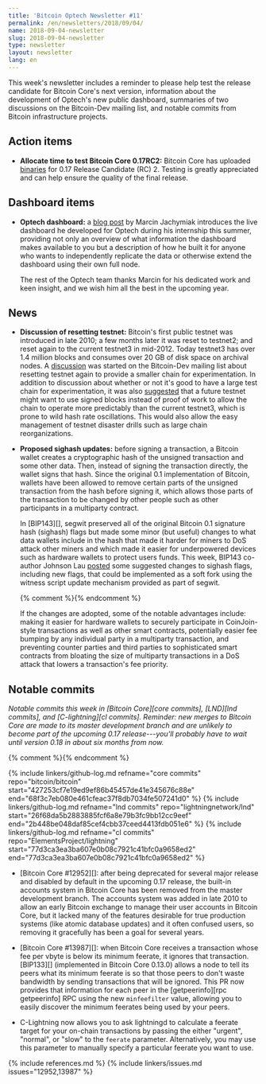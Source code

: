 ```yaml
---
title: 'Bitcoin Optech Newsletter #11'
permalink: /en/newsletters/2018/09/04/
name: 2018-09-04-newsletter
slug: 2018-09-04-newsletter
type: newsletter
layout: newsletter
lang: en
---
```

This week's newsletter includes a reminder to please help test the
release candidate for Bitcoin Core's next version, information about the
development of Optech's new public dashboard, summaries of two
discussions on the Bitcoin-Dev mailing list, and notable commits from
Bitcoin infrastructure projects.

## Action items

- **Allocate time to test Bitcoin Core 0.17RC2:** Bitcoin Core has
  uploaded [binaries][bcc 0.17] for 0.17 Release Candidate (RC) 2.
  Testing is greatly appreciated and can help ensure the quality of the
  final release.

## Dashboard items

- **Optech dashboard:** a [blog post][dashboard post] by Marcin
  Jachymiak introduces the live dashboard he developed for Optech during
  his internship this summer, providing not only an overview of what
  information the dashboard makes available to you but a description of
  how he built it for anyone who wants to independently replicate the
  data or otherwise extend the dashboard using their own full node.

    The rest of the Optech team thanks Marcin for his dedicated work and
    keen insight, and we wish him all the best in the upcoming year.

## News

- **Discussion of resetting testnet:** Bitcoin's first public testnet was
  introduced in late 2010; a few months later it was reset to testnet2;
  and reset again to the current testnet3 in mid-2012.  Today testnet3
  has over 1.4 million blocks and consumes over 20 GB of disk space on
  archival nodes.  A [discussion][testnet reset] was started on the
  Bitcoin-Dev mailing list about resetting testnet again to provide a
  smaller chain for experimentation.  In addition to discussion about
  whether or not it's good to have a large test chain for
  experimentation, it was also [suggested][signed testnet] that a future
  testnet might want to use signed blocks instead of proof of work to
  allow the chain to operate more predictably than the current testnet3,
  which is prone to wild hash rate oscillations.  This would also allow
  the easy management of testnet disaster drills such as large chain
  reorganizations.

- **Proposed sighash updates:** before signing a transaction, a Bitcoin
  wallet creates a cryptographic hash of the unsigned transaction
  and some other data.  Then, instead of signing the transaction
  directly, the wallet signs that hash.  Since the original 0.1 implementation
  of Bitcoin, wallets have been allowed to remove certain parts of the
  unsigned transaction from the hash before signing it, which allows those
  parts of the transaction to be changed by other people such as
  other participants in a multiparty contract.

    In [BIP143][], segwit preserved all of the original Bitcoin 0.1
    signature hash (sighash) flags but made some minor (but useful)
    changes to what data wallets include in the hash that made it harder
    for miners to DoS attack other miners and which made it easier for
    underpowered devices such as hardware wallets to protect users
    funds.  This week, BIP143 co-author Johnson Lau [posted][sighash
    changes] some suggested changes to sighash flags, including new
    flags, that could be implemented as a soft fork using the witness
    script update mechanism provided as part of segwit.

    {% comment %}<!-- for reference: numbers in following paragraph
    correspond to the numbered bullet points in Lau's email -->{%
    endcomment %}

    If the changes are adopted, some of the notable advantages include:
    making it easier for hardware wallets to securely participate in
    CoinJoin-style transactions <!--#1--> as well as other smart
    contracts<!--#2-->, potentially easier fee bumping by any individual
    party in a multiparty transaction<!--#6-->, and preventing counter
    parties and third parties to sophisticated smart contracts from
    bloating the size of multiparty transactions in a DoS attack that
    lowers a transaction's fee priority.<!--#8-->

## Notable commits

*Notable commits this week in [Bitcoin Core][core commits], [LND][lnd
commits], and [C-lightning][cl commits].  Reminder: new merges to
Bitcoin Core are made to its master development branch and are unlikely
to become part of the upcoming 0.17 release---you'll probably have to
wait until version 0.18 in about six months from now.*

{% comment %}<!-- LND only had three merges this week, none of them exciting IMO -harding -->{% endcomment %}

{% include linkers/github-log.md
  refname="core commits"
  repo="bitcoin/bitcoin"
  start="427253cf7e19ed9ef86b45457de41e345676c88e"
  end="68f3c7eb080e461cfeac37f8db7034fe507241d0"
%}
{% include linkers/github-log.md
  refname="lnd commits"
  repo="lightningnetwork/lnd"
  start="26f68da5b2883885fcf6a8e79b3fc9bb12cc9eef"
  end="2b448be048daf85cef4cbb37ceed4413fdb051e6"
%}
{% include linkers/github-log.md
  refname="cl commits"
  repo="ElementsProject/lightning"
  start="77d3ca3ea3ba607e0b08c7921c41bfc0a9658ed2"
  end="77d3ca3ea3ba607e0b08c7921c41bfc0a9658ed2"
%}

- [Bitcoin Core #12952][]: after being deprecated for several major
  release and disabled by default in the upcoming 0.17 release, the
  built-in accounts system in Bitcoin Core has been removed from the
  master development branch.  The accounts system was added in late 2010
  to allow an early Bitcoin exchange to manage their user accounts in
  Bitcoin Core, but it lacked many of the features desirable for true
  production systems (like atomic database updates) and it often
  confused users, so removing it gracefully has been a goal for several
  years.

- [Bitcoin Core #13987][]: when Bitcoin Core receives a transaction
  whose fee per vbyte is below its minimum feerate, it ignores that
  transaction.  [BIP133][] (implemented in Bitcoin Core 0.13.0) allows a
  node to tell its peers what its minimum feerate is so that those peers
  to don't waste bandwidth by sending transactions that will be ignored.
  This PR now provides that information for each peer in the
  [getpeerinfo][rpc getpeerinfo] RPC using the new `minfeefilter` value,
  allowing you to easily discover the minimum feerates being used by
  your peers.

- C-Lightning now allows you to ask lightningd to calculate a feerate
  target for your on-chain transactions by passing the either "urgent",
  "normal", or "slow" to the `feerate` parameter.  Alternatively, you
  may use this parameter to manually specify a particular feerate you
  want to use.

{% include references.md %}
{% include linkers/issues.md issues="12952,13987" %}

[bcc 0.17]: https://bitcoincore.org/bin/bitcoin-core-0.17.0/
[dashboard post]: /en/dashboard-announcement/
[testnet reset]: https://lists.linuxfoundation.org/pipermail/bitcoin-dev/2018-August/016337.html
[signed testnet]: https://lists.linuxfoundation.org/pipermail/bitcoin-dev/2018-August/016348.html
[sighash changes]: https://lists.linuxfoundation.org/pipermail/bitcoin-dev/2018-August/016345.html

